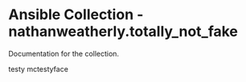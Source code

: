 # Ansible Collection - nathanweatherly.totally_not_fake

Documentation for the collection.

testy mctestyface
